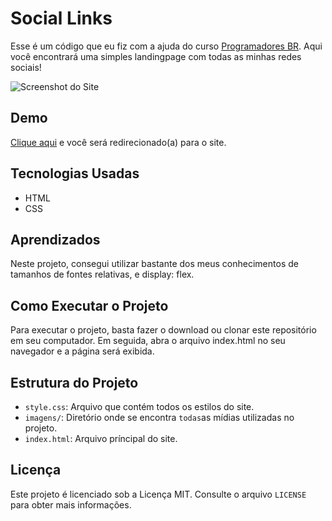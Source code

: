# Social Links

 Esse é um código que eu fiz com a ajuda do curso [Programadores BR](https://programadorbr.com/). Aqui você encontrará uma simples landingpage com todas as minhas redes sociais!

![Screenshot do Site](https://imgur.com/GVDAWeT.png)

## Demo

[Clique aqui](https://allan-carlos.vercel.app) e você será redirecionado(a) para o site.

## Tecnologias Usadas

- HTML
- CSS

## Aprendizados

Neste projeto, consegui utilizar bastante dos meus conhecimentos de tamanhos de fontes relativas, e display: flex.

## Como Executar o Projeto

Para executar o projeto, basta fazer o download ou clonar este repositório em seu computador. Em seguida, abra o arquivo index.html no seu navegador e a página será exibida.

## Estrutura do Projeto

- `style.css`: Arquivo que contém todos os estilos do site.
- `imagens/`: Diretório onde se encontra `todas`as mídias utilizadas no projeto.
- `index.html`: Arquivo príncipal do site.

## Licença

Este projeto é licenciado sob a Licença MIT. Consulte o arquivo `LICENSE` para obter mais informações.
